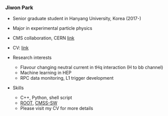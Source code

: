 ### Jiwon Park

* Senior graduate student in Hanyang University, Korea (2017-)
* Major in experimental particle physics
* CMS collaboration, CERN [link](https://cms.cern/)

* CV: [link](https://github.com/minerva1993/minerva1993/blob/master/Jiwon_Park_CV_28Jul2020.pdf)

* Research interests
  * Flavour changing neutral current in tHq interaction (H to bb channel)
  * Machine learning in HEP
  * RPC data monitoring, L1 trigger development 

* Skills
  * C++, Python, shell script
  * [ROOT](https://root.cern.ch/), [CMSS-SW](https://github.com/cms-sw/cmssw)
  * Please visit my CV for more details
